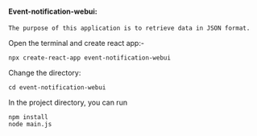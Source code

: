 #### Event-notification-webui:

`The purpose of this application is to retrieve data in JSON format.`

Open the terminal and create react app:-

    npx create-react-app event-notification-webui

Change the directory:

    cd event-notification-webui

In the project directory, you can run

    npm install
    node main.js